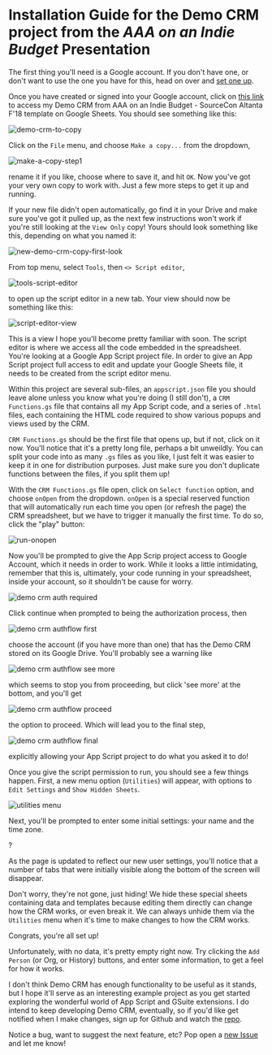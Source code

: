 # Installation Guide for the Demo CRM project from the *AAA on an Indie Budget* Presentation

The first thing you'll need is a Google account. If you don't have one, or don't want to use the one you have for this, head on over and [set one up](https://accounts.google.com/signup/v2/webcreateaccount?continue=https%3A%2F%2Faccounts.google.com%2F&flowEntry=SignUp&flowName=GlifWebSignIn).

Once you have created or signed into your Google account, click on [this link](https://docs.google.com/spreadsheets/d/1QGIgTJhRyCvWHR_JetEa_B1mjyCIAv5PtAN3tIFNUjM/edit?usp=sharing) to access my Demo CRM from AAA on an Indie Budget - SourceCon Altanta F'18 template on Google Sheets. You should see something like this:

![demo-crm-to-copy](/Graphics/demo-crm-to-copy.PNG)

Click on the `File` menu, and choose `Make a copy...` from the dropdown, 

![make-a-copy-step1](/Graphics/make-a-copy-step1.png)

rename it if you like, choose where to save it, and hit `OK`. Now you've got your very own copy to work with. Just a few more steps to get it up and running.

If your new file didn't open automatically, go find it in your Drive and make sure you've got it pulled up, as the next few instructions won't work if you're still looking at the `View Only` copy! Yours should look something like this, depending on what you named it:

![new-demo-crm-copy-first-look](/Graphics/new-demo-crm-copy-first-look.PNG)

From top menu, select `Tools`, then `<> Script editor`, 

![tools-script-editor](/Graphics/tools-script-editor.PNG) 

to open up the script editor in a new tab. Your view should now be something like this:

![script-editor-view](/Graphics/script-editor-view.PNG)

This is a view I hope you'll become pretty familiar with soon. The script editor is where we access all the code embedded in the spreadsheet. You're looking at a Google App Script project file. In order to give an App Script project full access to edit and update your Google Sheets file, it needs to be created from the script editor menu. 

Within this project are several sub-files, an `appscript.json` file you should leave alone unless you know what you're doing (I still don't), a `CRM Functions.gs` file that contains all my App Script code, and a series of `.html` files, each containing the HTML code required to show various popups and views used by the CRM. 

`CRM Functions.gs` should be the first file that opens up, but if not, click on it now. You'll notice that it's a pretty long file, perhaps a bit unweildly. You can split your code into as many `.gs` files as you like, I just felt it was easier to keep it in one for distribution purposes. Just make sure you don't duplicate functions between the files, if you split them up!

With the `CRM Functions.gs` file open, click on `Select function` option, and choose `onOpen` from the dropdown. `onOpen` is a special reserved function that will automatically run each time you open (or refresh the page) the CRM spreadsheet, but we have to trigger it manually the first time. To do so, click the "play" button:

![run-onopen](/Graphics/run-onopen.PNG)

Now you'll be prompted to give the App Scrip project access to Google Account, which it needs in order to work. While it looks a little intimidating, remember that this is, ultimately, your code running in your spreadsheet, inside your account, so it shouldn't be cause for worry.

![demo crm auth required](/Graphics/demo%20crm%20auth%20required.png)

Click continue when prompted to being the authorization process, then

![demo crm authflow first](/Graphics/demo%20crm%20authflow%20first.png)

choose the account (if you have more than one) that has the Demo CRM stored on its Google Drive. You'll probably see a warning like

![demo crm authflow see more](/Graphics/demo%20crm%20authflow%20see%20more.png)

which seems to stop you from proceeding, but click 'see more' at the bottom, and you'll get

![demo crm authflow proceed](/Graphics/demo%20crm%20authflow%20proceed.png)

the option to proceed. Which will lead you to the final step, 

![demo crm authflow final](/Graphics/demo%20crm%20authflow%20final.png)

explicitly allowing your App Script project to do what you asked it to do!

Once you give the script permission to run, you should see a few things happen. First, a new menu option (`Utilities`) will appear, with options to `Edit Settings` and `Show Hidden Sheets`.

![utilities menu](/Graphics/utilities-menu.png)

Next, you'll be prompted to enter some initial settings: your name and the time zone.

<image>?

As the page is updated to reflect our new user settings, you'll notice that a number of tabs that were initially visible along the bottom of the screen will disappear.

Don't worry, they're not gone, just hiding! We hide these special sheets containing data and templates because editing them directly can change how the CRM works, or even break it. We can always unhide them via the `Utilities` menu when it's time to make changes to how the CRM works.

<final image>

Congrats, you're all set up!

Unfortunately, with no data, it's pretty empty right now. Try clicking the `Add Person` (or Org, or History) buttons, and enter some information, to get a feel for how it works. 

I don't think Demo CRM has enough functionality to be useful as it stands, but I hope it'll serve as an interesting example project as you get started exploring the wonderful world of App Script and GSuite extensions. I do intend to keep developing Demo CRM, eventually, so if you'd like get notified when I make changes, sign up for Github and watch the [repo](https://github.com/selllikesybok/SC-Atlanta-2018).

Notice a bug, want to suggest the next feature, etc? Pop open a [new Issue](/issues/new) and let me know!
